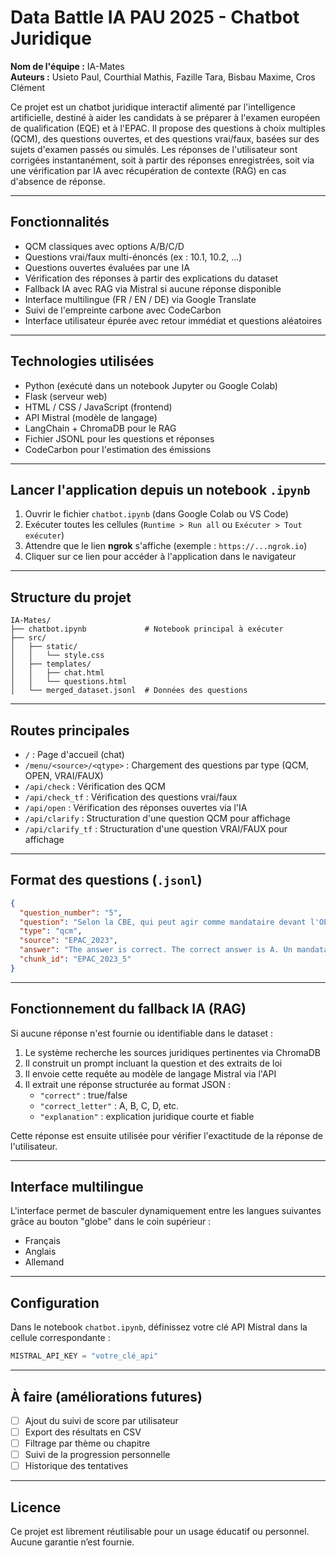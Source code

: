 # Data Battle IA PAU 2025 - Chatbot Juridique

**Nom de l'équipe :** IA-Mates  
**Auteurs :** Usieto Paul, Courthial Mathis, Fazille Tara, Bisbau Maxime, Cros Clément

Ce projet est un chatbot juridique interactif alimenté par l'intelligence artificielle, destiné à aider les candidats à se préparer à l'examen européen de qualification (EQE) et à l'EPAC. Il propose des questions à choix multiples (QCM), des questions ouvertes, et des questions vrai/faux, basées sur des sujets d'examen passés ou simulés. Les réponses de l'utilisateur sont corrigées instantanément, soit à partir des réponses enregistrées, soit via une vérification par IA avec récupération de contexte (RAG) en cas d'absence de réponse.

---

## Fonctionnalités

- QCM classiques avec options A/B/C/D
- Questions vrai/faux multi-énoncés (ex : 10.1, 10.2, ...)
- Questions ouvertes évaluées par une IA
- Vérification des réponses à partir des explications du dataset
- Fallback IA avec RAG via Mistral si aucune réponse disponible
- Interface multilingue (FR / EN / DE) via Google Translate
- Suivi de l'empreinte carbone avec CodeCarbon
- Interface utilisateur épurée avec retour immédiat et questions aléatoires

---

## Technologies utilisées

- Python (exécuté dans un notebook Jupyter ou Google Colab)
- Flask (serveur web)
- HTML / CSS / JavaScript (frontend)
- API Mistral (modèle de langage)
- LangChain + ChromaDB pour le RAG
- Fichier JSONL pour les questions et réponses
- CodeCarbon pour l'estimation des émissions

---

## Lancer l'application depuis un notebook `.ipynb`

1. Ouvrir le fichier `chatbot.ipynb` (dans Google Colab ou VS Code)
2. Exécuter toutes les cellules (`Runtime > Run all` ou `Exécuter > Tout exécuter`)
3. Attendre que le lien **ngrok** s'affiche (exemple : `https://...ngrok.io`)
4. Cliquer sur ce lien pour accéder à l'application dans le navigateur

---

## Structure du projet

```
IA-Mates/
├── chatbot.ipynb             # Notebook principal à exécuter
├── src/
│   ├── static/
│   │   └── style.css
│   ├── templates/
│   │   ├── chat.html
│   │   └── questions.html
│   └── merged_dataset.jsonl  # Données des questions
```

---

## Routes principales

- `/` : Page d'accueil (chat)
- `/menu/<source>/<qtype>` : Chargement des questions par type (QCM, OPEN, VRAI/FAUX)
- `/api/check` : Vérification des QCM
- `/api/check_tf` : Vérification des questions vrai/faux
- `/api/open` : Vérification des réponses ouvertes via l'IA
- `/api/clarify` : Structuration d'une question QCM pour affichage
- `/api/clarify_tf` : Structuration d'une question VRAI/FAUX pour affichage

---

## Format des questions (`.jsonl`)

```json
{
  "question_number": "5",
  "question": "Selon la CBE, qui peut agir comme mandataire devant l'OEB ?",
  "type": "qcm",
  "source": "EPAC_2023",
  "answer": "The answer is correct. The correct answer is A. Un mandataire agréé...",
  "chunk_id": "EPAC_2023_5"
}
```

---

## Fonctionnement du fallback IA (RAG)

Si aucune réponse n'est fournie ou identifiable dans le dataset :

1. Le système recherche les sources juridiques pertinentes via ChromaDB
2. Il construit un prompt incluant la question et des extraits de loi
3. Il envoie cette requête au modèle de langage Mistral via l'API
4. Il extrait une réponse structurée au format JSON :
   - `"correct"` : true/false
   - `"correct_letter"` : A, B, C, D, etc.
   - `"explanation"` : explication juridique courte et fiable

Cette réponse est ensuite utilisée pour vérifier l'exactitude de la réponse de l'utilisateur.

---

## Interface multilingue

L'interface permet de basculer dynamiquement entre les langues suivantes grâce au bouton "globe" dans le coin supérieur :
- Français
- Anglais
- Allemand

---

## Configuration

Dans le notebook `chatbot.ipynb`, définissez votre clé API Mistral dans la cellule correspondante :

```python
MISTRAL_API_KEY = "votre_clé_api"
```

---

## À faire (améliorations futures)

- [ ] Ajout du suivi de score par utilisateur
- [ ] Export des résultats en CSV
- [ ] Filtrage par thème ou chapitre
- [ ] Suivi de la progression personnelle
- [ ] Historique des tentatives

---

## Licence

Ce projet est librement réutilisable pour un usage éducatif ou personnel. Aucune garantie n’est fournie.
